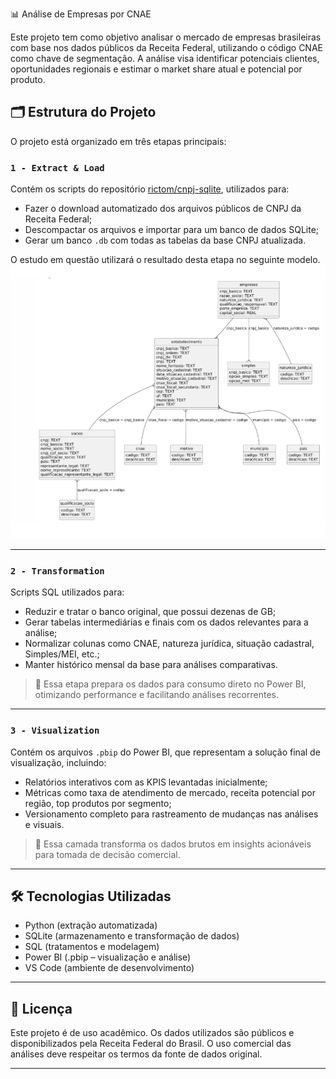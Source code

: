 📊 Análise de Empresas por CNAE

Este projeto tem como objetivo analisar o mercado de empresas brasileiras com base nos dados públicos da Receita Federal, utilizando o código CNAE como chave de segmentação. A análise visa identificar potenciais clientes, oportunidades regionais e estimar o market share atual e potencial por produto.

## 🗂 Estrutura do Projeto

O projeto está organizado em três etapas principais:

### `1 - Extract & Load`

Contém os scripts do repositório [rictom/cnpj-sqlite](https://github.com/rictom/cnpj-sqlite), utilizados para:

- Fazer o download automatizado dos arquivos públicos de CNPJ da Receita Federal;
- Descompactar os arquivos e importar para um banco de dados SQLite;
- Gerar um banco `.db` com todas as tabelas da base CNPJ atualizada.

O estudo em questão utilizará o resultado desta etapa no seguinte modelo.
![Relacionamentos](images/1-relacionamentos.png)


---

### `2 - Transformation`

Scripts SQL utilizados para:

- Reduzir e tratar o banco original, que possui dezenas de GB;
- Gerar tabelas intermediárias e finais com os dados relevantes para a análise;
- Normalizar colunas como CNAE, natureza jurídica, situação cadastral, Simples/MEI, etc.;
- Manter histórico mensal da base para análises comparativas.

> 🔄 Essa etapa prepara os dados para consumo direto no Power BI, otimizando performance e facilitando análises recorrentes.

---

### `3 - Visualization`

Contém os arquivos `.pbip` do Power BI, que representam a solução final de visualização, incluindo:

- Relatórios interativos com as KPIS levantadas inicialmente;
- Métricas como taxa de atendimento de mercado, receita potencial por região, top produtos por segmento;
- Versionamento completo para rastreamento de mudanças nas análises e visuais.

> 🧠 Essa camada transforma os dados brutos em insights acionáveis para tomada de decisão comercial.

---

## 🛠 Tecnologias Utilizadas

- Python (extração automatizada)
- SQLite (armazenamento e transformação de dados)
- SQL (tratamentos e modelagem)
- Power BI (.pbip – visualização e análise)
- VS Code (ambiente de desenvolvimento)

---

## 📄 Licença

Este projeto é de uso acadêmico. Os dados utilizados são públicos e disponibilizados pela Receita Federal do Brasil. O uso comercial das análises deve respeitar os termos da fonte de dados original.

---
